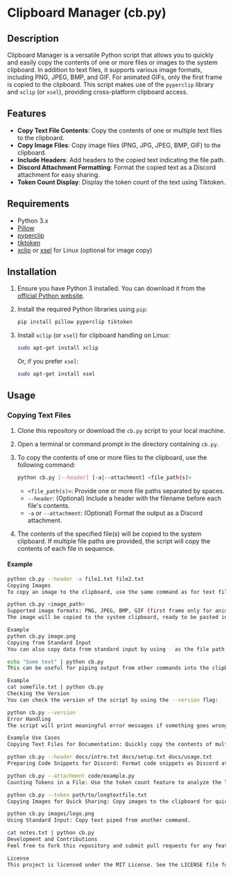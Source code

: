# Clipboard Manager (cb.py)

## Description
Clipboard Manager is a versatile Python script that allows you to quickly and easily copy the contents of one or more files or images to the system clipboard. In addition to text files, it supports various image formats, including PNG, JPEG, BMP, and GIF. For animated GIFs, only the first frame is copied to the clipboard. This script makes use of the `pyperclip` library and `xclip` (or `xsel`), providing cross-platform clipboard access.

## Features

- **Copy Text File Contents**: Copy the contents of one or multiple text files to the clipboard.
- **Copy Image Files**: Copy image files (PNG, JPG, JPEG, BMP, GIF) to the clipboard.
- **Include Headers**: Add headers to the copied text indicating the file path.
- **Discord Attachment Formatting**: Format the copied text as a Discord attachment for easy sharing.
- **Token Count Display**: Display the token count of the text using Tiktoken.

## Requirements

- Python 3.x
- [Pillow](https://python-pillow.org/)
- [pyperclip](https://github.com/asweigart/pyperclip)
- [tiktoken](https://github.com/openai/tiktoken)
- [xclip](https://github.com/astrand/xclip) or [xsel](https://github.com/kfish/xsel) for Linux (optional for image copy)

## Installation

1. Ensure you have Python 3 installed. You can download it from the [official Python website](https://www.python.org/).

2. Install the required Python libraries using `pip`:

    ```bash
    pip install pillow pyperclip tiktoken
    ```

3. Install `xclip` (or `xsel`) for clipboard handling on Linux:

    ```bash
    sudo apt-get install xclip
    ```

    Or, if you prefer `xsel`:

    ```bash
    sudo apt-get install xsel
    ```

## Usage

### Copying Text Files
1. Clone this repository or download the `cb.py` script to your local machine.
2. Open a terminal or command prompt in the directory containing `cb.py`.
3. To copy the contents of one or more files to the clipboard, use the following command:

    ```bash
    python cb.py [--header] [-a|--attachment] <file_path(s)>
    ```

    - `<file_path(s)>`: Provide one or more file paths separated by spaces.
    - `--header`: (Optional) Include a header with the filename before each file's contents.
    - `-a` or `--attachment`: (Optional) Format the output as a Discord attachment.

4. The contents of the specified file(s) will be copied to the system clipboard. If multiple file paths are provided, the script will copy the contents of each file in sequence.

#### Example
```bash
python cb.py --header -a file1.txt file2.txt
Copying Images
To copy an image to the clipboard, use the same command as for text files, providing the image path:

python cb.py <image_path>
Supported image formats: PNG, JPEG, BMP, GIF (first frame only for animated GIFs)
The image will be copied to the system clipboard, ready to be pasted into other applications.

Example
python cb.py image.png
Copying from Standard Input
You can also copy data from standard input by using - as the file path:

echo "Some text" | python cb.py
This can be useful for piping output from other commands into the clipboard.

Example
cat somefile.txt | python cb.py
Checking the Version
You can check the version of the script by using the --version flag:

python cb.py --version
Error Handling
The script will print meaningful error messages if something goes wrong, such as if a file is not found or a dependency is missing. Make sure all dependencies are installed properly before running the script.

Example Use Cases
Copying Text Files for Documentation: Quickly copy the contents of multiple documentation files with headers for easy pasting into reports or wikis.

python cb.py --header docs/intro.txt docs/setup.txt docs/usage.txt
Preparing Code Snippets for Discord: Format code snippets as Discord attachments for sharing in developer channels.

python cb.py --attachment code/example.py
Counting Tokens in a File: Use the token count feature to analyze the length of text in a file.

python cb.py --token path/to/longtextfile.txt
Copying Images for Quick Sharing: Copy images to the clipboard for quick pasting into documents or image editors.

python cb.py images/logo.png
Using Standard Input: Copy text piped from another command.

cat notes.txt | python cb.py
Development and Contributions
Feel free to fork this repository and submit pull requests for any features or bug fixes you would like to see included.

License
This project is licensed under the MIT License. See the LICENSE file for details.
